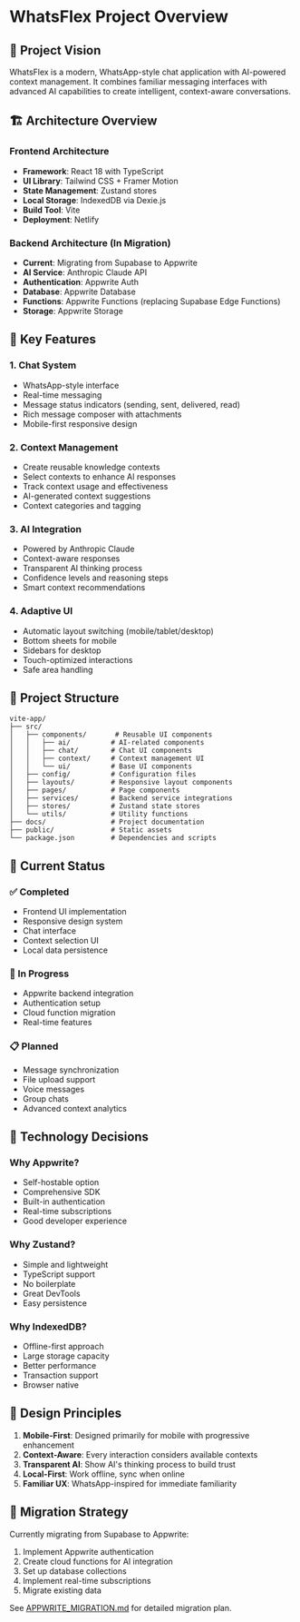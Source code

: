 # WhatsFlex Project Overview

## 🎯 Project Vision

WhatsFlex is a modern, WhatsApp-style chat application with AI-powered context management. It combines familiar messaging interfaces with advanced AI capabilities to create intelligent, context-aware conversations.

## 🏗️ Architecture Overview

### Frontend Architecture
- **Framework**: React 18 with TypeScript
- **UI Library**: Tailwind CSS + Framer Motion
- **State Management**: Zustand stores
- **Local Storage**: IndexedDB via Dexie.js
- **Build Tool**: Vite
- **Deployment**: Netlify

### Backend Architecture (In Migration)
- **Current**: Migrating from Supabase to Appwrite
- **AI Service**: Anthropic Claude API
- **Authentication**: Appwrite Auth
- **Database**: Appwrite Database
- **Functions**: Appwrite Functions (replacing Supabase Edge Functions)
- **Storage**: Appwrite Storage

## 🎨 Key Features

### 1. Chat System
- WhatsApp-style interface
- Real-time messaging
- Message status indicators (sending, sent, delivered, read)
- Rich message composer with attachments
- Mobile-first responsive design

### 2. Context Management
- Create reusable knowledge contexts
- Select contexts to enhance AI responses
- Track context usage and effectiveness
- AI-generated context suggestions
- Context categories and tagging

### 3. AI Integration
- Powered by Anthropic Claude
- Context-aware responses
- Transparent AI thinking process
- Confidence levels and reasoning steps
- Smart context recommendations

### 4. Adaptive UI
- Automatic layout switching (mobile/tablet/desktop)
- Bottom sheets for mobile
- Sidebars for desktop
- Touch-optimized interactions
- Safe area handling

## 📁 Project Structure

```
vite-app/
├── src/
│   ├── components/       # Reusable UI components
│   │   ├── ai/          # AI-related components
│   │   ├── chat/        # Chat UI components
│   │   ├── context/     # Context management UI
│   │   └── ui/          # Base UI components
│   ├── config/          # Configuration files
│   ├── layouts/         # Responsive layout components
│   ├── pages/           # Page components
│   ├── services/        # Backend service integrations
│   ├── stores/          # Zustand state stores
│   └── utils/           # Utility functions
├── docs/                # Project documentation
├── public/              # Static assets
└── package.json         # Dependencies and scripts
```

## 🚀 Current Status

### ✅ Completed
- Frontend UI implementation
- Responsive design system
- Chat interface
- Context selection UI
- Local data persistence

### 🚧 In Progress
- Appwrite backend integration
- Authentication setup
- Cloud function migration
- Real-time features

### 📋 Planned
- Message synchronization
- File upload support
- Voice messages
- Group chats
- Advanced context analytics

## 🔧 Technology Decisions

### Why Appwrite?
- Self-hostable option
- Comprehensive SDK
- Built-in authentication
- Real-time subscriptions
- Good developer experience

### Why Zustand?
- Simple and lightweight
- TypeScript support
- No boilerplate
- Great DevTools
- Easy persistence

### Why IndexedDB?
- Offline-first approach
- Large storage capacity
- Better performance
- Transaction support
- Browser native

## 🎯 Design Principles

1. **Mobile-First**: Designed primarily for mobile with progressive enhancement
2. **Context-Aware**: Every interaction considers available contexts
3. **Transparent AI**: Show AI's thinking process to build trust
4. **Local-First**: Work offline, sync when online
5. **Familiar UX**: WhatsApp-inspired for immediate familiarity

## 🔄 Migration Strategy

Currently migrating from Supabase to Appwrite:
1. Implement Appwrite authentication
2. Create cloud functions for AI integration
3. Set up database collections
4. Implement real-time subscriptions
5. Migrate existing data

See [APPWRITE_MIGRATION.md](./APPWRITE_MIGRATION.md) for detailed migration plan.